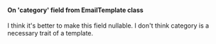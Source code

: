 #### On 'category' field from EmailTemplate class
I think it's better to make this field nullable. I don't think category is a necessary trait of a template.